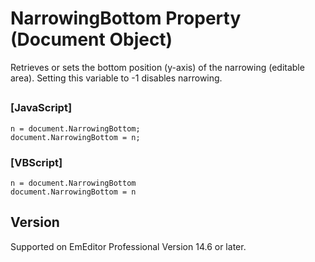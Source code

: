 # NarrowingBottom Property (Document Object)

Retrieves or sets the bottom position (y-axis) of the narrowing (editable area). Setting this variable to -1 disables narrowing.

## 

### \[JavaScript\]

```
n = document.NarrowingBottom;
document.NarrowingBottom = n;
```

### \[VBScript\]

```
n = document.NarrowingBottom
document.NarrowingBottom = n
```

## Version

Supported on EmEditor Professional Version 14.6 or later.
